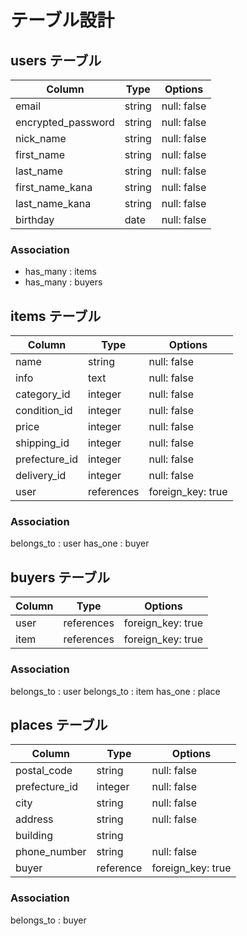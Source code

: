 # テーブル設計

## users テーブル

| Column             | Type   | Options     |
| -------------------| ------ | ----------- |
| email              | string | null: false |
| encrypted_password | string | null: false |
| nick_name          | string | null: false |
| first_name         | string | null: false |
| last_name          | string | null: false |
| first_name_kana    | string | null: false |
| last_name_kana     | string | null: false |
| birthday           | date   | null: false |

### Association

- has_many : items
- has_many : buyers

## items テーブル

| Column         | Type       | Options           |
| -------------- | ---------- | ----------------- |
| name           | string     | null: false       |
| info           | text       | null: false       |
| category_id    | integer    | null: false       |
| condition_id   | integer    | null: false       |
| price          | integer    | null: false       |
| shipping_id    | integer    | null: false       |
| prefecture_id  | integer    | null: false       |
| delivery_id    | integer    | null: false       |
| user           | references | foreign_key: true |
### Association

belongs_to : user
has_one : buyer

## buyers テーブル

| Column    | Type       | Options           |
| --------- | ---------- | ----------------- |
| user      | references | foreign_key: true |
| item      | references | foreign_key: true |

### Association

belongs_to : user
belongs_to : item
has_one : place

## places テーブル

| Column        | Type       | Options           |
| ------------- | ---------- | ----------------- |
| postal_code   | string     | null: false       |
| prefecture_id | integer    | null: false       |
| city          | string     | null: false       |
| address       | string     | null: false       |
| building      | string     |                   |
| phone_number  | string     | null: false       |
| buyer         | reference  | foreign_key: true |

### Association

belongs_to : buyer